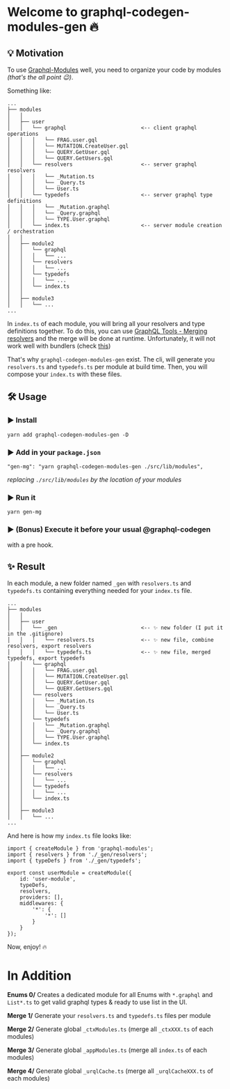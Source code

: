# Welcome to graphql-codegen-modules-gen 🔥

## 💡 Motivation

To use [Graphql-Modules](https://www.graphql-modules.com/) well, you need to organize your code by modules _(that's the all point 😉)_.

Something like:

```
...
├── modules
│   │
│   ├── user
│   │   └── graphql                        <-- client graphql operations
│   │   │   └── FRAG.user.gql
│   │   │   └── MUTATION.CreateUser.gql
│   │   │   └── QUERY.GetUser.gql
│   │   │   └── QUERY.GetUsers.gql
│   │   └── resolvers                      <-- server graphql resolvers
│   │   │   └── _Mutation.ts
│   │   │   └── _Query.ts
│   │   │   └── User.ts
│   │   └── typedefs                       <-- server graphql type definitions
│   │   │   └── _Mutation.graphql
│   │   │   └── _Query.graphql
│   │   │   └── TYPE.User.graphql
│   │   └── index.ts                       <-- server module creation / orchestration
│   │
│   ├── module2
│   │   └── graphql
│   │   │   └── ...
│   │   └── resolvers
│   │   │   └── ...
│   │   └── typedefs
│   │   │   └── ...
│   │   └── index.ts
│   │
│   ├── module3
│   │   └── ...
...
```

In `index.ts` of each module, you will bring all your resolvers and type definitions together. To do this, you can use [GraphQL Tools - Merging resolvers](https://www.graphql-tools.com/docs/schema-merging#merging-resolvers) and the merge will be done at runtime. Unfortunately, it will not work well with bundlers (check [this](https://github.com/ardatan/graphql-tools/issues/2808))

That's why `graphql-codegen-modules-gen` exist. The cli, will generate you `resolvers.ts` and `typedefs.ts` per module at build time. Then, you will compose your `index.ts` with these files.

## 🛠 Usage

### ▶ Install

```
yarn add graphql-codegen-modules-gen -D
```

### ▶ Add in your `package.json`

```
"gen-mg": "yarn graphql-codegen-modules-gen ./src/lib/modules",
```

_replacing `./src/lib/modules` by the location of your modules_

### ▶ Run it

```
yarn gen-mg
```

### ▶ (Bonus) Execute it before your usual @graphql-codegen

with a pre hook.

## ✨ Result

In each module, a new folder named `_gen` with `resolvers.ts` and `typedefs.ts` containing everything needed for your `index.ts` file.

```
...
├── modules
│   │
│   ├── user
│   │   └── _gen                           <-- ✨ new folder (I put it in the .gitignore)
│   │   │   └── resolvers.ts               <-- ✨ new file, combine resolvers, export resolvers
│   │   │   └── typedefs.ts                <-- ✨ new file, merged typedefs, export typedefs
│   │   └── graphql
│   │   │   └── FRAG.user.gql
│   │   │   └── MUTATION.CreateUser.gql
│   │   │   └── QUERY.GetUser.gql
│   │   │   └── QUERY.GetUsers.gql
│   │   └── resolvers
│   │   │   └── _Mutation.ts
│   │   │   └── _Query.ts
│   │   │   └── User.ts
│   │   └── typedefs
│   │   │   └── _Mutation.graphql
│   │   │   └── _Query.graphql
│   │   │   └── TYPE.User.graphql
│   │   └── index.ts
│   │
│   ├── module2
│   │   └── graphql
│   │   │   └── ...
│   │   └── resolvers
│   │   │   └── ...
│   │   └── typedefs
│   │   │   └── ...
│   │   └── index.ts
│   │
│   ├── module3
│   │   └── ...
...
```

And here is how my `index.ts` file looks like:

```
import { createModule } from 'graphql-modules';
import { resolvers } from './_gen/resolvers';
import { typeDefs } from './_gen/typedefs';

export const userModule = createModule({
	id: 'user-module',
	typeDefs,
	resolvers,
	providers: [],
	middlewares: {
		'*': {
			'*': []
		}
	}
});

```

Now, enjoy! 🔥

# In Addition

**Enums 0/** Creates a dedicated module for all Enums with `*.graphql` and `List*.ts` to get valid graphql types & ready to use list in the UI.

**Merge 1/** Generate your `resolvers.ts` and `typedefs.ts` files per module

**Merge 2/** Generate global `_ctxModules.ts` (merge all `_ctxXXX.ts` of each modules)

**Merge 3/** Generate global `_appModules.ts` (merge all `index.ts` of each modules)

**Merge 4/** Generate global `_urqlCache.ts` (merge all `_urqlCacheXXX.ts` of each modules)
